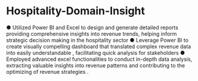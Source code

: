 # Hospitality-Domain-Insight
● Utilized Power BI and Excel to design and generate detailed reports providing comprehensive
insights into revenue trends, helping inform strategic decision making in the hospitality sector
● Leverage Power BI to create visually compelling dashboard that translated complex revenue data
into easily understandable , facilitating quick analysis for stakeholders
● Employed advanced excel functionalities to conduct in-depth data analysis, extracting valuable
insights into revenue patterns and contributing to the optimizing of revenue strategies .
